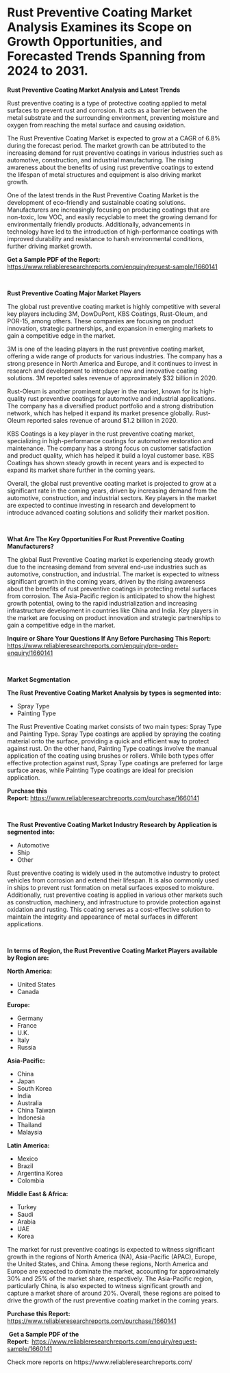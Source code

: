 <p><h1>Rust Preventive Coating Market Analysis Examines its Scope on Growth Opportunities, and Forecasted Trends Spanning from 2024 to 2031.</h1></p><p><strong>Rust Preventive Coating Market Analysis and Latest Trends</strong></p>
<p><p>Rust preventive coating is a type of protective coating applied to metal surfaces to prevent rust and corrosion. It acts as a barrier between the metal substrate and the surrounding environment, preventing moisture and oxygen from reaching the metal surface and causing oxidation.</p><p>The Rust Preventive Coating Market is expected to grow at a CAGR of 6.8% during the forecast period. The market growth can be attributed to the increasing demand for rust preventive coatings in various industries such as automotive, construction, and industrial manufacturing. The rising awareness about the benefits of using rust preventive coatings to extend the lifespan of metal structures and equipment is also driving market growth.</p><p>One of the latest trends in the Rust Preventive Coating Market is the development of eco-friendly and sustainable coating solutions. Manufacturers are increasingly focusing on producing coatings that are non-toxic, low VOC, and easily recyclable to meet the growing demand for environmentally friendly products. Additionally, advancements in technology have led to the introduction of high-performance coatings with improved durability and resistance to harsh environmental conditions, further driving market growth.</p></p>
<p><strong>Get a Sample PDF of the Report:&nbsp;</strong> <a href="https://www.reliableresearchreports.com/enquiry/request-sample/1660141">https://www.reliableresearchreports.com/enquiry/request-sample/1660141</a></p>
<p>&nbsp;</p>
<p><strong>Rust Preventive Coating Major Market Players</strong></p>
<p><p>The global rust preventive coating market is highly competitive with several key players including 3M, DowDuPont, KBS Coatings, Rust-Oleum, and POR-15, among others. These companies are focusing on product innovation, strategic partnerships, and expansion in emerging markets to gain a competitive edge in the market.</p><p>3M is one of the leading players in the rust preventive coating market, offering a wide range of products for various industries. The company has a strong presence in North America and Europe, and it continues to invest in research and development to introduce new and innovative coating solutions. 3M reported sales revenue of approximately $32 billion in 2020.</p><p>Rust-Oleum is another prominent player in the market, known for its high-quality rust preventive coatings for automotive and industrial applications. The company has a diversified product portfolio and a strong distribution network, which has helped it expand its market presence globally. Rust-Oleum reported sales revenue of around $1.2 billion in 2020.</p><p>KBS Coatings is a key player in the rust preventive coating market, specializing in high-performance coatings for automotive restoration and maintenance. The company has a strong focus on customer satisfaction and product quality, which has helped it build a loyal customer base. KBS Coatings has shown steady growth in recent years and is expected to expand its market share further in the coming years.</p><p>Overall, the global rust preventive coating market is projected to grow at a significant rate in the coming years, driven by increasing demand from the automotive, construction, and industrial sectors. Key players in the market are expected to continue investing in research and development to introduce advanced coating solutions and solidify their market position.</p></p>
<p>&nbsp;</p>
<p><strong>What Are The Key Opportunities For Rust Preventive Coating Manufacturers?</strong></p>
<p><p>The global Rust Preventive Coating market is experiencing steady growth due to the increasing demand from several end-use industries such as automotive, construction, and industrial. The market is expected to witness significant growth in the coming years, driven by the rising awareness about the benefits of rust preventive coatings in protecting metal surfaces from corrosion. The Asia-Pacific region is anticipated to show the highest growth potential, owing to the rapid industrialization and increasing infrastructure development in countries like China and India. Key players in the market are focusing on product innovation and strategic partnerships to gain a competitive edge in the market.</p></p>
<p><strong>Inquire or Share Your Questions If Any Before Purchasing This Report:</strong> <a href="https://www.reliableresearchreports.com/enquiry/pre-order-enquiry/1660141">https://www.reliableresearchreports.com/enquiry/pre-order-enquiry/1660141</a></p>
<p>&nbsp;</p>
<p><strong>Market Segmentation</strong></p>
<p><strong>The Rust Preventive Coating Market Analysis by types is segmented into:</strong></p>
<p><ul><li>Spray Type</li><li>Painting Type</li></ul></p>
<p><p>The Rust Preventive Coating market consists of two main types: Spray Type and Painting Type. Spray Type coatings are applied by spraying the coating material onto the surface, providing a quick and efficient way to protect against rust. On the other hand, Painting Type coatings involve the manual application of the coating using brushes or rollers. While both types offer effective protection against rust, Spray Type coatings are preferred for large surface areas, while Painting Type coatings are ideal for precision application.</p></p>
<p><strong>Purchase this Report:&nbsp;</strong><a href="https://www.reliableresearchreports.com/purchase/1660141">https://www.reliableresearchreports.com/purchase/1660141</a></p>
<p>&nbsp;</p>
<p><strong>The Rust Preventive Coating Market Industry Research by Application is segmented into:</strong></p>
<p><ul><li>Automotive</li><li>Ship</li><li>Other</li></ul></p>
<p><p>Rust preventive coating is widely used in the automotive industry to protect vehicles from corrosion and extend their lifespan. It is also commonly used in ships to prevent rust formation on metal surfaces exposed to moisture. Additionally, rust preventive coating is applied in various other markets such as construction, machinery, and infrastructure to provide protection against oxidation and rusting. This coating serves as a cost-effective solution to maintain the integrity and appearance of metal surfaces in different applications.</p></p>
<p>&nbsp;</p>
<p><strong>In terms of Region, the Rust Preventive Coating Market Players available by Region are:</strong></p>
<p>
    <p> <strong> North America: </strong>
        <ul>
            <li>United States</li>
            <li>Canada</li>
        </ul>
        </p> 
    <p> <strong> Europe: </strong>
        <ul>
            <li>Germany</li>
            <li>France</li>
            <li>U.K.</li>
            <li>Italy</li>
            <li>Russia</li>
        </ul>
        </p> 
    <p> <strong> Asia-Pacific: </strong>
        <ul>
            <li>China</li>
            <li>Japan</li>
            <li>South Korea</li>
            <li>India</li>
            <li>Australia</li>
            <li>China Taiwan</li>
            <li>Indonesia</li>
            <li>Thailand</li>
            <li>Malaysia</li>
        </ul>
        </p> 
    <p> <strong> Latin America: </strong>
        <ul>
            <li>Mexico</li>
            <li>Brazil</li>
            <li>Argentina Korea</li>
            <li>Colombia</li>
        </ul>
        </p> 
    <p> <strong> Middle East & Africa: </strong>
        <ul>
            <li>Turkey</li>
            <li>Saudi</li>
            <li>Arabia</li>
            <li>UAE</li>
            <li>Korea</li>
        </ul>
    </p>
    </p>
<p><p>The market for rust preventive coatings is expected to witness significant growth in the regions of North America (NA), Asia-Pacific (APAC), Europe, the United States, and China. Among these regions, North America and Europe are expected to dominate the market, accounting for approximately 30% and 25% of the market share, respectively. The Asia-Pacific region, particularly China, is also expected to witness significant growth and capture a market share of around 20%. Overall, these regions are poised to drive the growth of the rust preventive coating market in the coming years.</p></p>
<p><strong>Purchase this Report: </strong><a href="https://www.reliableresearchreports.com/purchase/1660141">https://www.reliableresearchreports.com/purchase/1660141</a></p>
<p>&nbsp;<strong>Get a Sample PDF of the Report:&nbsp;&nbsp;</strong><a href="https://www.reliableresearchreports.com/enquiry/request-sample/1660141">https://www.reliableresearchreports.com/enquiry/request-sample/1660141</a></p>
<p><strong></strong></p>
<p>Check more reports on https://www.reliableresearchreports.com/</p>